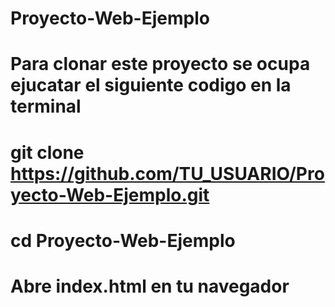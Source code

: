 # Proyecto-Web-Ejemplo
# Para clonar este proyecto se ocupa ejucatar el siguiente codigo en la terminal 
# git clone https://github.com/TU_USUARIO/Proyecto-Web-Ejemplo.git
# cd Proyecto-Web-Ejemplo
# Abre index.html en tu navegador